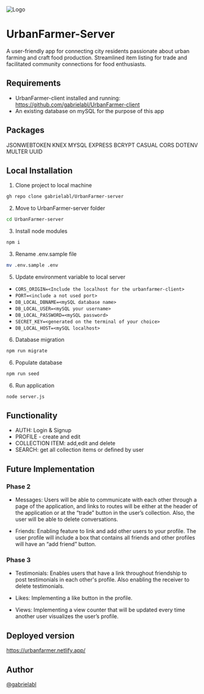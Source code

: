 
![Logo](https://urbanfarmer.netlify.app/static/media/urban-farmer-logo.747fb3c3338aabdcd514.png)


# UrbanFarmer-Server

A user-friendly app for connecting city residents passionate about urban farming and craft food production. Streamlined item listing for trade and facilitated community connections for food enthusiasts.

## Requirements

-  UrbanFarmer-client installed and running: https://github.com/gabrielabl/UrbanFarmer-client
- An existing database on mySQL for the purpose of this app

## Packages
JSONWEBTOKEN KNEX MYSQL EXPRESS BCRYPT CASUAL CORS DOTENV MULTER UUID
## Local Installation

1. Clone project to local machine

```bash
gh repo clone gabrielabl/UrbanFarmer-server
```
2. Move to UrbanFarmer-server folder

```bash
cd UrbanFarmer-server
```

3. Install node modules

```bash
npm i 
```
3. Rename .env.sample file

```bash
mv .env.sample .env
```
  
5. Update environment variable to local server

- `CORS_ORIGIN=<Include the localhost for the urbanfarmer-client>`
- `PORT=<include a not used port>`
- `DB_LOCAL_DBNAME=<mySQL database name>`
- `DB_LOCAL_USER=<mySQL your username>`
- `DB_LOCAL_PASSWORD=<mySQL password>`
- `SECRET_KEY=<generated on the terminal of your choice>`
- `DB_LOCAL_HOST=<mySQL localhost>`

6. Database migration

```bash
npm run migrate
```

6. Populate database

```bash
npm run seed
```

6. Run application

```bash
node server.js
```
## Functionality

- AUTH: Login & Signup
- PROFILE - create and edit
- COLLECTION ITEM: add,edit and delete
- SEARCH: get all collection items or defined by user


## Future Implementation 


### Phase 2
- Messages: Users will be able to communicate with each other through a page of the application, and links to routes will be either at the header of the application or at the “trade” button in the user’s collection. Also, the user will be able to delete conversations.

- Friends: Enabling feature to link and add other users to your profile. The user profile will include a box that contains all friends and other profiles will have an “add friend” button. 

### Phase 3

- Testimonials: Enables users that have a link throughout friendship to post testimonials in each other's profile. Also enabling the receiver to delete testimonials. 

- Likes: Implementing a like button in the profile.

- Views: Implementing a view counter that will be updated every time another user visualizes the user’s profile. 

## Deployed version

https://urbanfarmer.netlify.app/


## Author

[@gabrielabl](https://github.com/gabrielabl)

